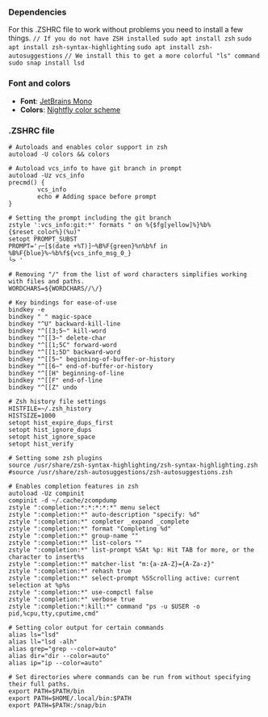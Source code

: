 ### Dependencies
For this .ZSHRC file to work without problems you need to install a few things.
``
// If you do not have ZSH installed
sudo apt install zsh
``
``
sudo apt install zsh-syntax-highlighting
``
``
sudo apt install zsh-autosuggestions
``
``
// We install this to get a more colorful "ls" command
sudo snap install lsd
``

### Font and colors
- **Font**: [JetBrains Mono](https://www.jetbrains.com/lp/mono/)
- **Colors**: [Nightfly color scheme](https://github.com/bluz71/vim-nightfly-colors/tree/master?tab=readme-ov-file#terminal-colors)

### .ZSHRC file
```
# Autoloads and enables color support in zsh
autoload -U colors && colors

# Autoload vcs_info to have git branch in prompt
autoload -Uz vcs_info
precmd() {
        vcs_info
        echo # Adding space before prompt
}

# Setting the prompt including the git branch
zstyle ':vcs_info:git:*' formats " on %{$fg[yellow]%}%b%{$reset_color%}(%u)"
setopt PROMPT_SUBST
PROMPT='┌─[$(date +%T)]─%B%F{green}%n%b%f in %B%F{blue}%~%b%f${vcs_info_msg_0_}
└> '

# Removing "/" from the list of word characters simplifies working with files and paths.
WORDCHARS=${WORDCHARS//\/}

# Key bindings for ease-of-use
bindkey -e
bindkey " " magic-space
bindkey "^U" backward-kill-line
bindkey "^[[3;5~" kill-word
bindkey "^[[3~" delete-char
bindkey "^[[1;5C" forward-word
bindkey "^[[1;5D" backward-word
bindkey "^[[5~" beginning-of-buffer-or-history
bindkey "^[[6~" end-of-buffer-or-history
bindkey "^[[H" beginning-of-line
bindkey "^[[F" end-of-line
bindkey "^[[Z" undo

# Zsh history file settings
HISTFILE=~/.zsh_history
HISTSIZE=1000
setopt hist_expire_dups_first
setopt hist_ignore_dups
setopt hist_ignore_space
setopt hist_verify

# Setting some zsh plugins
source /usr/share/zsh-syntax-highlighting/zsh-syntax-highlighting.zsh
#source /usr/share/zsh-autosuggestions/zsh-autosuggestions.zsh

# Enables completion features in zsh
autoload -Uz compinit
compinit -d ~/.cache/zcompdump
zstyle ":completion:*:*:*:*:*" menu select
zstyle ":completion:*" auto-description "specify: %d"
zstyle ":completion:*" completer _expand _complete
zstyle ":completion:*" format "Completing %d"
zstyle ":completion:*" group-name ""
zstyle ":completion:*" list-colors ""
zstyle ":completion:*" list-prompt %SAt %p: Hit TAB for more, or the character to insert%s
zstyle ":completion:*" matcher-list "m:{a-zA-Z}={A-Za-z}"
zstyle ":completion:*" rehash true
zstyle ":completion:*" select-prompt %SScrolling active: current selection at %p%s
zstyle ":completion:*" use-compctl false
zstyle ":completion:*" verbose true
zstyle ":completion:*:kill:*" command "ps -u $USER -o pid,%cpu,tty,cputime,cmd"

# Setting color output for certain commands
alias ls="lsd"
alias ll="lsd -alh"
alias grep="grep --color=auto"
alias dir="dir --color=auto"
alias ip="ip --color=auto"

# Set directories where commands can be run from without specifying their full paths.
export PATH=$PATH/bin
export PATH=$HOME/.local/bin:$PATH
export PATH=$PATH:/snap/bin
```
